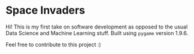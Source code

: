 # Space Invaders
Hi! This is my first take on software development as opposed to the usual Data Science and Machine Learning stuff. Built using `pygame` version 1.9.6.

Feel free to contribute to this project :)
